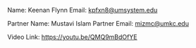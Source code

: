 Name: Keenan Flynn Email: kpfxn8@umsystem.edu

Partner Name: Mustavi Islam Partner Email: mizmc@umkc.edu

Video Link: https://youtu.be/QMQ9mBdOfYE

